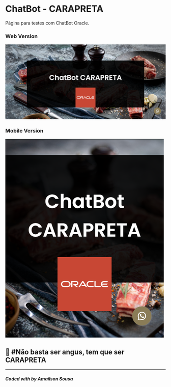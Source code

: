 # ChatBot - CARAPRETA

Página para testes com ChatBot Oracle.<br />

### Web Version
<img src="TelaChatBot-NAVEGADOR_web.png" alt="Web Version"/>

### Mobile Version
<img src="TelaChatBot-NAVEGADOR_mobile.png" alt="Mobile Version"/>

## 🚀 #Não basta ser angus, tem que ser CARAPRETA 

---
##### Coded with by Amailson Sousa
